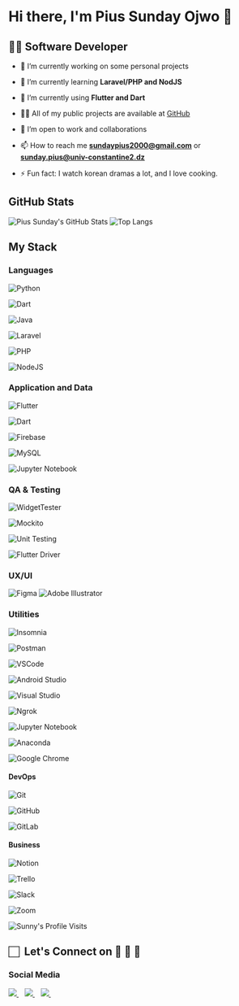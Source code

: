 # Hi there, I'm Pius Sunday Ojwo 👋

## 👨‍💻 Software Developer

- 🔭 I’m currently working on some personal projects

- 🌱 I’m currently learning **Laravel/PHP and NodJS**

- 🌱 I’m currently using **Flutter and Dart**

- 👨‍💻 All of my public projects are available at [GitHub](https://github.com/PiusSunday?tab=repositories)

- 👯 I’m open to work and collaborations

- 📫 How to reach me **<sundaypius2000@gmail.com>** or **<sunday.pius@univ-constantine2.dz>**

- ⚡ Fun fact: I watch korean dramas a lot, and I love cooking.

## GitHub Stats

![Pius Sunday's GitHub Stats](https://github-readme-stats.vercel.app/api?username=PiusSunday&show_icons=true&theme=radical)
![Top Langs](https://github-readme-stats.vercel.app/api/top-langs/?username=PiusSunday&theme=great-gatsby&layout=compact)

## My Stack

### Languages

<!-- Python -->
![Python](https://img.shields.io/badge/-Python-3776AB?style=flat&logo=python&logoColor=white)

<!-- Dart -->
![Dart](https://img.shields.io/badge/-Dart-0175C2?logo=dart&logoColor=white&style=flat)

<!-- Java -->
![Java](https://img.shields.io/badge/-Java-007396?style=flat&logo=java&logoColor=white)

<!-- Laravel -->
![Laravel](https://img.shields.io/badge/-Laravel-FF2D20?logo=laravel&logoColor=white&style=flat)

<!-- PHP -->
![PHP](https://img.shields.io/badge/-PHP-777BB4?logo=php&logoColor=white&style=flat)

<!-- NodeJS -->
![NodeJS](http://img.shields.io/badge/-NodeJS-6EBF20?style=flat&logo=node.js&logoColor=white)

### Application and Data

<!-- Flutter  -->
![Flutter](https://img.shields.io/badge/-Flutter-02569B?logo=flutter&logoColor=white&style=flat)

<!-- Dart -->
![Dart](https://img.shields.io/badge/-Dart-0175C2?logo=dart&logoColor=white&style=flat)

<!-- Firebase -->
![Firebase](https://img.shields.io/badge/-Firebase-FFCA28?logo=firebase&logoColor=white&style=flat)

<!-- MySQL -->
![MySQL](https://img.shields.io/badge/-MySQL-4479A1?logo=mysql&logoColor=white&style=flat)

<!-- Jupyter Notebook -->
![Jupyter Notebook](https://img.shields.io/badge/-Jupyter%20Notebook-F37626?logo=jupyter&logoColor=white&style=flat)

### QA & Testing

<!-- WidgetTester -->
![WidgetTester](https://img.shields.io/badge/-WidgetTester-0175C2?logo=dart&logoColor=white&style=flat)

<!-- Mockito -->
![Mockito](https://img.shields.io/badge/-Mockito-0175C2?logo=dart&logoColor=white&style=flat)

<!-- Unit Testing -->
![Unit Testing](https://img.shields.io/badge/-Unit%20Testing-0175C2?logo=dart&logoColor=white&style=flat)

<!-- Flutter Driver -->
![Flutter Driver](https://img.shields.io/badge/-Flutter%20Driver-0175C2?logo=dart&logoColor=white&style=flat)

### UX/UI

![Figma](https://img.shields.io/badge/-Figma-F24E1E?style=flat&logo=figma&logoColor=white)
![Adobe Illustrator](https://img.shields.io/badge/-Illustrator-FF9A00?style=flat&logo=adobe-illustrator&logoColor=white)

### Utilities

<!-- Insomnia -->
![Insomnia](https://img.shields.io/badge/-Insomnia-5849BE?style=flat&logo=insomnia&logoColor=white)

<!-- Postman -->
![Postman](https://img.shields.io/badge/-Postman-FF6C37?style=flat&logo=postman&logoColor=white)

<!-- VSCode -->
![VSCode](https://img.shields.io/badge/-VSCode-007ACC?style=flat&logo=visual-studio-code&logoColor=white)

<!-- Android Studio -->
![Android Studio](https://img.shields.io/badge/-Android%20Studio-3DDC84?style=flat&logo=android-studio&logoColor=white)

<!-- Visual Studio -->
![Visual Studio](https://img.shields.io/badge/-Visual%20Studio-5C2D91?style=flat&logo=visual-studio&logoColor=white)

<!-- Ngrok -->
![Ngrok](https://img.shields.io/badge/-Ngrok-1F1E37?style=flat&logo=ngrok&logoColor=white)

<!-- Jupyter Notebook -->
![Jupyter Notebook](https://img.shields.io/badge/-Jupyter%20Notebook-F37626?logo=jupyter&logoColor=white&style=flat)

<!-- Anaconda -->
![Anaconda](https://img.shields.io/badge/-Anaconda-44A833?style=flat&logo=anaconda&logoColor=white)

<!-- Google Chrome -->
![Google Chrome](https://img.shields.io/badge/-Google%20Chrome-4285F4?style=flat&logo=google-chrome&logoColor=white)

#### DevOps

<!-- Git -->
![Git](https://img.shields.io/badge/-Git-F05032?style=flat&logo=git&logoColor=white)

<!-- GitHub -->
![GitHub](https://img.shields.io/badge/-Github-181717?style=flat&logo=github&logoColor=white)

<!-- GitLab -->
![GitLab](https://img.shields.io/badge/-GitLab-FCA121?style=flat&logo=gitlab&logoColor=white)

#### Business

<!-- Notion -->
![Notion](https://img.shields.io/badge/-Notion-black?style=flat&logo=notion&logoColor=white)

<!-- Trello -->
![Trello](https://img.shields.io/badge/-Trello-0079BF?style=flat&logo=trello&logoColor=white)

<!-- Slack -->
![Slack](https://img.shields.io/badge/-Slack-4A154B?style=flat&logo=slack&logoColor=white)

<!-- Zoom -->
![Zoom](https://img.shields.io/badge/-Zoom-2D8CFF?style=flat&logo=zoom&logoColor=white)

![Sunny's Profile Visits](https://badges.pufler.dev/visits/PiusSunday/PiusSunday?color=teal)

## 🏻&nbsp; Let's Connect on 👨 🤝 👩

### Social Media

<p>

<!-- Email -->
<a href="mailto:sundaypius2000@gmail.com">
    <img src="https://img.shields.io/badge/Gmail-D14836?style=for-the-badge&logo=gmail&logoColor=white"/>
</a>
&nbsp;&nbsp;

<!-- Twitter -->
<a href="https://twitter.com/_piussunday_">
    <img src="https://img.shields.io/badge/Twitter-1DA1F2?style=for-the-badge&logo=twitter&logoColor=white"/>
</a>
&nbsp;&nbsp;

<!-- LinkedIn -->
<a href="https://www.linkedin.com/in/pius-sunday-ojwo/">
    <img src="https://img.shields.io/badge/LinkedIn-1877F2?style=for-the-badge&logo=linkedin&logoColor=white"/>
</a>
&nbsp;&nbsp;

</p>
